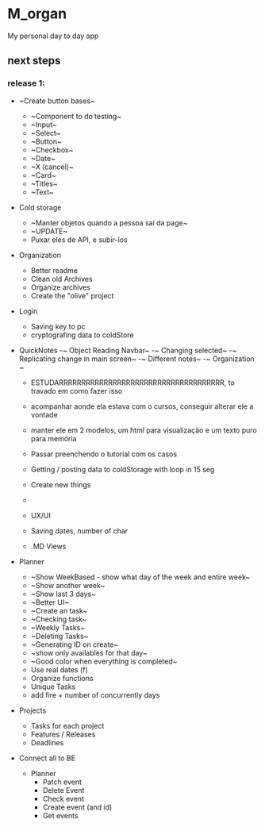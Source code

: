 # M_organ
My personal day to day app

## next steps

### release 1:
- ~Create button bases~
    - ~Component to do testing~
    - ~Input~
    - ~Select~
    - ~Button~
    - ~Checkbox~
    - ~Date~
    - ~X (cancel)~
    - ~Card~
    - ~Titles~
    - ~Text~

- Cold storage
    - ~Manter objetos quando a pessoa sai da page~
    - ~UPDATE~ 
    - Puxar eles de API, e subir-los

- Organization
    - Better readme
    - Clean old Archives
    - Organize archives
    - Create the "olive" project

- Login
    - Saving key to pc
    - cryptografing data to coldStore

- QuickNotes
    -~ Object Reading Navbar~
    -~ Changing selected~
    -~ Replicating change in main screen~
    -~ Different notes~
    -~ Organization ~
    - ESTUDARRRRRRRRRRRRRRRRRRRRRRRRRRRRRRRRRRRRR, to travado em como fazer isso
    - acompanhar aonde ela estava com o cursos, conseguir alterar ele a vontade
    - manter ele em 2 modelos, um html para visualização e um texto puro para memória
    - Passar preenchendo o tutorial com os casos

    - Getting / posting data to coldStorage with loop in 15 seg
    - Create new things
    - 
    - UX/UI
    - Saving dates, number of char
    - .MD Views

- Planner
    - ~Show WeekBased - show what day of the week and entire week~
    - ~Show another week~
    - ~Show last 3 days~
    - ~Better UI~
    - ~Create an task~
    - ~Checking task~
    - ~Weekly Tasks~
    - ~Deleting Tasks~
    - ~Generating ID on create~
    - ~show only availables for that day~
    - ~Good color when everything is completed~
    - Use real dates (f)
    - Organize functions
    - Unique Tasks
    - add fire + number of concurrently days

- Projects
    - Tasks for each project
    - Features / Releases
    - Deadlines

- Connect all to BE
    - Planner
        - Patch event
        - Delete Event
        - Check event
        - Create event (and id)
        - Get events

